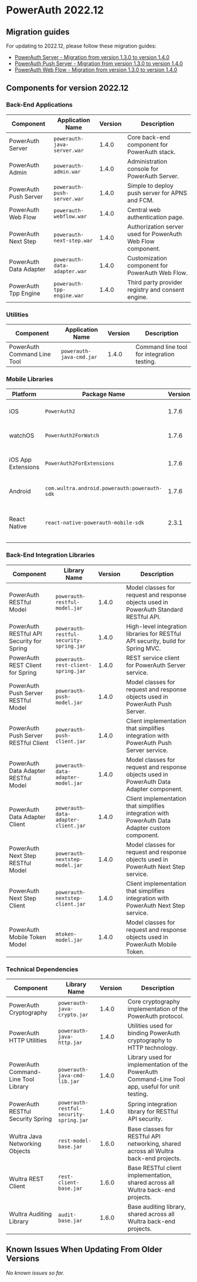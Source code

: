# PowerAuth 2022.12

## Migration guides

For updating to 2022.12, please follow these migration guides:

- [PowerAuth Server - Migration from version 1.3.0 to version 1.4.0](https://github.com/wultra/powerauth-server/blob/develop/docs/PowerAuth-Server-1.4.0.md)
- [PowerAuth Push Server - Migration from version 1.3.0 to version 1.4.0](https://github.com/wultra/powerauth-push-server/blob/develop/docs/PowerAuth-Push-Server-1.4.0.md)
- [PowerAuth Web Flow - Migration from version 1.3.0 to version 1.4.0](https://github.com/wultra/powerauth-webflow/blob/develop/docs/Web-Flow-1.4.0.md)

## Components for version 2022.12

### Back-End Applications

| Component | Application Name | Version | Description |
|---|---|---|---|
| PowerAuth Server | `powerauth-java-server.war` | 1.4.0 | Core back-end component for PowerAuth stack. |
| PowerAuth Admin | `powerauth-admin.war` | 1.4.0 | Administration console for PowerAuth Server. |
| PowerAuth Push Server | `powerauth-push-server.war` | 1.4.0 | Simple to deploy push server for APNS and FCM. |
| PowerAuth Web Flow | `powerauth-webflow.war` | 1.4.0 | Central web authentication page. |
| PowerAuth Next Step | `powerauth-next-step.war` | 1.4.0 | Authorization server used for PowerAuth Web Flow component. |
| PowerAuth Data Adapter | `powerauth-data-adapter.war` | 1.4.0 | Customization component for PowerAuth Web Flow. |
| PowerAuth Tpp Engine | `powerauth-tpp-engine.war` | 1.4.0 | Third party provider registry and consent engine. |

### Utilities

| Component | Application Name | Version | Description |
|---|---|---|---|
| PowerAuth Command Line Tool | `powerauth-java-cmd.jar` | 1.4.0 | Command line tool for integration testing. |

### Mobile Libraries

| Platform | Package Name | Version | Description |
|---|---|---|---|
| iOS | `PowerAuth2` | 1.7.6 | A client library for iOS. |
| watchOS | `PowerAuth2ForWatch` | 1.7.6 | A limited library for watchOS. |
| iOS App Extensions | `PowerAuth2ForExtensions` | 1.7.6 | A limited library for iOS App Extensions. |
| Android | `com.wultra.android.powerauth:powerauth-sdk` | 1.7.6 | A client library for Android. |
| React Native | `react-native-powerauth-mobile-sdk` | 2.3.1 | React Native wrapper library for PowerAuth. | 

### Back-End Integration Libraries

| Component | Library Name |  Version | Description |
|---|---|---|---|
| PowerAuth RESTful Model | `powerauth-restful-model.jar` | 1.4.0 | Model classes for request and response objects used in PowerAuth Standard RESTful API. |
| PowerAuth RESTful API Security for Spring | `powerauth-restful-security-spring.jar` | 1.4.0 | High-level integration libraries for RESTful API security, build for Spring MVC. |
| PowerAuth REST Client for Spring | `powerauth-rest-client-spring.jar` | 1.4.0 | REST service client for PowerAuth Server service. |
| PowerAuth Push Server RESTful Model | `powerauth-push-model.jar` | 1.4.0 | Model classes for request and response objects used in PowerAuth Push Server. |
| PowerAuth Push Server RESTful Client | `powerauth-push-client.jar` | 1.4.0 | Client implementation that simplifies integration with PowerAuth Push Server service. |
| PowerAuth Data Adapter RESTful Model | `powerauth-data-adapter-model.jar` | 1.4.0 | Model classes for request and response objects used in PowerAuth Data Adapter component. |
| PowerAuth Data Adapter Client | `powerauth-data-adapter-client.jar` | 1.4.0 | Client implementation that simplifies integration with PowerAuth Data Adapter custom component. |
| PowerAuth Next Step RESTful Model | `powerauth-nextstep-model.jar` | 1.4.0 | Model classes for request and response objects used in PowerAuth Next Step service. |
| PowerAuth Next Step Client | `powerauth-nextstep-client.jar` | 1.4.0 | Client implementation that simplifies integration with PowerAuth Next Step service. |
| PowerAuth Mobile Token Model | `mtoken-model.jar` | 1.4.0 | Model classes for request and response objects used in PowerAuth Mobile Token. |

### Technical Dependencies

| Component | Library Name | Version | Description |
|---|---|---|---|
| PowerAuth Cryptography | `powerauth-java-crypto.jar` | 1.4.0 | Core cryptography implementation of the PowerAuth protocol. |
| PowerAuth HTTP Utilities | `powerauth-java-http.jar` | 1.4.0 | Utilities used for binding PowerAuth cryptography to HTTP technology. |
| PowerAuth Command-Line Tool Library | `powerauth-java-cmd-lib.jar` | 1.4.0 | Library used for implementation of the PowerAuth Command-Line Tool app, useful for unit testing. |
| PowerAuth RESTful Security Spring | `powerauth-restful-security-spring.jar` | 1.4.0 | Spring integration library for RESTful API security. |
| Wultra Java Networking Objects | `rest-model-base.jar` | 1.6.0 | Base classes for RESTful API networking, shared across all Wultra back-end projects. |
| Wultra REST Client | `rest-client-base.jar` | 1.6.0 | Base RESTful client implementation, shared across all Wultra back-end projects. |
| Wultra Auditing Library | `audit-base.jar` | 1.6.0 | Base auditing library, shared across all Wultra back-end projects. |

## Known Issues When Updating From Older Versions

_No known issues so far._
